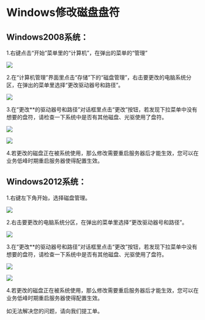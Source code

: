 # Windows修改磁盘盘符
## Windows2008系统：

1.右键点击“开始”菜单里的“计算机”，在弹出的菜单的“管理”

![](../../../../../image/Elastic-Compute/Virtual-Machine/Windows/Windows%E4%BF%AE%E6%94%B9%E7%A3%81%E7%9B%98%E7%9B%98%E7%AC%A601.png)

2.在“计算机管理”界面里点击“存储”下的“磁盘管理”，右击要更改的电脑系统分区，在弹出的菜单里选择“更改驱动器号和路径”。

![](../../../../../image/Elastic-Compute/Virtual-Machine/Windows/Windows%E4%BF%AE%E6%94%B9%E7%A3%81%E7%9B%98%E7%9B%98%E7%AC%A602.png)

3.在“更改**的驱动器号和路径”对话框里点击“更改”按钮，若发现下拉菜单中没有想要的盘符，请检查一下系统中是否有其他磁盘、光驱使用了盘符。

![](../../../../../image/Elastic-Compute/Virtual-Machine/Windows/Windows%E4%BF%AE%E6%94%B9%E7%A3%81%E7%9B%98%E7%9B%98%E7%AC%A603.png)

![](../../../../../image/Elastic-Compute/Virtual-Machine/Windows/Windows%E4%BF%AE%E6%94%B9%E7%A3%81%E7%9B%98%E7%9B%98%E7%AC%A604.png)


4.若更改的磁盘正在被系统使用，那么修改需要重启服务器后才能生效，您可以在业务低峰时期重启服务器使得配置生效。

## Windows2012系统：

1.右键左下角开始，选择磁盘管理。


![](../../../../../image/Elastic-Compute/Virtual-Machine/Windows/Windows%E4%BF%AE%E6%94%B9%E7%A3%81%E7%9B%98%E7%9B%98%E7%AC%A605.png)

2.右击要更改的电脑系统分区，在弹出的菜单里选择“更改驱动器号和路径”。

![](../../../../../image/Elastic-Compute/Virtual-Machine/Windows/Windows%E4%BF%AE%E6%94%B9%E7%A3%81%E7%9B%98%E7%9B%98%E7%AC%A606.png)

3.在“更改**的驱动器号和路径”对话框里点击“更改”按钮，若发现下拉菜单中没有想要的盘符，请检查一下系统中是否有其他磁盘、光驱使用了盘符。

![](../../../../../image/Elastic-Compute/Virtual-Machine/Windows/Windows%E4%BF%AE%E6%94%B9%E7%A3%81%E7%9B%98%E7%9B%98%E7%AC%A603.png)

![](../../../../../image/Elastic-Compute/Virtual-Machine/Windows/Windows%E4%BF%AE%E6%94%B9%E7%A3%81%E7%9B%98%E7%9B%98%E7%AC%A604.png)


4.若更改的磁盘正在被系统使用，那么修改需要重启服务器后才能生效，您可以在业务低峰时期重启服务器使得配置生效。

如无法解决您的问题，请向我们提工单。

